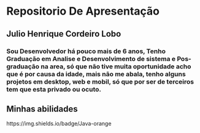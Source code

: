 <h1>Repositorio De Apresentação</h1>

<div>
  <h2>Julio Henrique Cordeiro Lobo</h2>
  <h3>Sou Desenvolvedor há pouco mais de 6 anos, Tenho Graduação em Analise e Desenvolvimento de sistema e Pos-graduação na area, só que não tive muita oportunidade acho que é por causa da idade, mais não me abala, tenho alguns projetos em desktop, web e mobil, só que por ser de terceiros tem que esta privado ou ocuto.  </h3>

</div>
<div>
  <h2>Minhas abilidades</h2>
  <p>https://img.shields.io/badge/Java-orange
</p>
</div>
